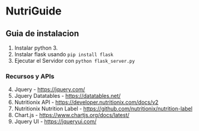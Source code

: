 #  NutriGuide



## Guia de instalacion
1. Instalar python 3.
2. Instalar flask usando `pip install flask`
3. Ejecutar el Servidor con  `python flask_server.py`



### Recursos y APIs
4. Jquery - https://jquery.com/
5. Jquery Datatables - https://datatables.net/
6. Nutritionix API - https://developer.nutritionix.com/docs/v2
7. Nutritionix Nutrition Label - https://github.com/nutritionix/nutrition-label
8. Chart.js - https://www.chartjs.org/docs/latest/
9. Jquery UI - https://jqueryui.com/

